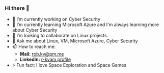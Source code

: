 ### Hi there 👋

<!--
**robert-kvam/robert-kvam** is a ✨ _special_ ✨ repository because its `README.md` (this file) appears on your GitHub profile.

Here are some ideas to get you started:
-->
- 🔭 I’m currently working on Cyber Security
- 🌱 I’m currently learning Microsoft Azure and I'm always learning more about Cyber Security 
- 👯 I’m looking to collaborate on Linux projects.
- 💬 Ask me about Linux, VM, Microsoft Azure, Cyber Security
- 📫 How to reach me: 
  - **Mail:** rob.kv@pm.me
  - **LinkedIn:** [r-kvam profile](https://www.linkedin.com/in/r-kvam/)
- ⚡ Fun fact: 
I love Space Exploration and Space Games
